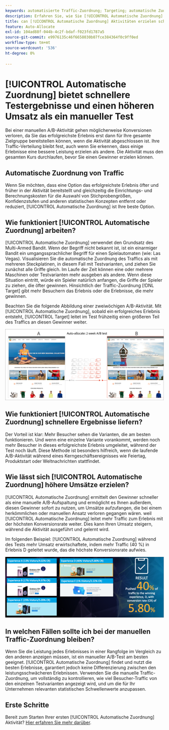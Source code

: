 ```yaml
---
keywords: automatisierte Traffic-Zuordnung; Targeting; automatische Zuordnung; automatische Zuordnung
description: Erfahren Sie, wie Sie [!UICONTROL Automatische Zuordnung] Aktivität in [!DNL Adobe Target] identifiziert einen Gewinner unter zwei oder mehr Erlebnissen und ordnet dem Gewinner automatisch mehr Traffic zu.
title: can [!UICONTROL Automatische Zuordnung] Aktivitäten erzielen schnellere Ergebnisse und höhere Umsätze?
feature: Auto-Allocate
exl-id: 104ad88f-044b-4c2f-bdaf-f023fd1787a5
source-git-commit: e9976135c46f6658030b07fce384364f0c9ff0ed
workflow-type: tm+mt
source-wordcount: '536'
ht-degree: 0%

---
```


# [!UICONTROL Automatische Zuordnung] bietet schnellere Testergebnisse und einen höheren Umsatz als ein manueller Test

Bei einer manuellen A/B-Aktivität gehen möglicherweise Konversionen verloren, da Sie das erfolgreichste Erlebnis erst dann für Ihre gesamte Zielgruppe bereitstellen können, wenn die Aktivität abgeschlossen ist. Ihre Traffic-Verteilung bleibt fest, auch wenn Sie erkennen, dass einige Erlebnisse eine bessere Leistung erzielen als andere. Die Aktivität muss den gesamten Kurs durchlaufen, bevor Sie einen Gewinner erzielen können.

## Automatische Zuordnung von Traffic

Wenn Sie möchten, dass eine Option das erfolgreichste Erlebnis öfter und früher in der Aktivität bereitstellt und gleichzeitig die Einrichtungs- und Berechnungskosten für die Auswahl von Stichprobengrößen, Konfidenzstufen und anderen statistischen Konzepten entfernt oder reduziert, [!UICONTROL Automatische Zuordnung] ist Ihre beste Option.

## Wie funktioniert [!UICONTROL Automatische Zuordnung] arbeiten?

[!UICONTROL Automatische Zuordnung] verwendet den Grundsatz des Multi-Armed Bandit. Wenn der Begriff nicht bekannt ist, ist ein einarmiger Bandit ein umgangssprachlicher Begriff für einen Spielautomaten (wie: Las Vegas). Visualisieren Sie die automatische Zuordnung des Traffics als mit mehreren Steckplatinen, in diesem Fall mit Testvarianten, und ziehen Sie zunächst alle Griffe gleich. Im Laufe der Zeit können eine oder mehrere Maschinen oder Testvarianten mehr ausgeben als andere. Wenn diese Situation eintritt, würde ein Spieler natürlich anfangen, die Griffe der Spieler zu ziehen, die öfter gewinnen. Hinsichtlich der Traffic-Zuordnung [!DNL Target] gibt mehr Besuchern das Erlebnis oder die Erlebnisse, die mehr gewinnen.

Beachten Sie die folgende Abbildung einer zweiwöchigen A/B-Aktivität. Mit [!UICONTROL Automatische Zuordnung], sobald ein erfolgreiches Erlebnis entsteht, [!UICONTROL Target] leitet im Test frühzeitig einen größeren Teil des Traffics an diesen Gewinner weiter.

![Abbildung der automatischen Zuordnung](/help/main/c-activities/automated-traffic-allocation/assets/Auto-Allocate-test.png)

## Wie funktioniert [!UICONTROL Automatische Zuordnung] schnellere Ergebnisse liefern?

Der Vorteil ist klar: Mehr Besucher sehen die Varianten, die am besten funktionieren. Und wenn eine einzelne Variante vorankommt, werden noch mehr Besucher in dieses erfolgreichste Erlebnis umgeleitet, während der Test noch läuft. Diese Methode ist besonders hilfreich, wenn die laufende A/B-Aktivität während eines Kerngeschäftsereignisses wie Feiertag, Produktstart oder Weltnachrichten stattfindet.

## Wie lässt sich [!UICONTROL Automatische Zuordnung] höhere Umsätze erzielen?

[!UICONTROL Automatische Zuordnung] ermittelt den Gewinner schneller als eine manuelle A/B-Aufspaltung und ermöglicht es Ihnen außerdem, diesen Gewinner sofort zu nutzen, um Umsätze aufzufangen, die bei einem herkömmlichen oder manuellen Ansatz verloren gegangen wären. weil [!UICONTROL Automatische Zuordnung] leitet mehr Traffic zum Erlebnis mit der höchsten Konversionsrate weiter. Dies kann Ihren Umsatz steigern, während die Aktivität ausgeführt und gelernt wird.

Im folgenden Beispiel: [!UICONTROL Automatische Zuordnung] während des Tests mehr Umsatz erwirtschaftete, indem mehr Traffic (40 %) in Erlebnis D geleitet wurde, das die höchste Konversionsrate aufwies.

![Die automatische Zuordnung bietet eine höhere Darstellung des Umsatzes](/help/main/c-activities/automated-traffic-allocation/assets/five-experiences.png)

## In welchen Fällen sollte ich bei der manuellen Traffic-Zuordnung bleiben?

Wenn Sie die Leistung jedes Erlebnisses in einer Rangfolge im Vergleich zu den anderen anzeigen müssen, ist ein manueller A/B-Test am besten geeignet. [!UICONTROL Automatische Zuordnung] findet und nutzt die besten Erlebnisse, garantiert jedoch keine Differenzierung zwischen den leistungsschwächeren Erlebnissen. Verwenden Sie die manuelle Traffic-Zuordnung, um vollständig zu kontrollieren, wie viel Besucher-Traffic von den einzelnen Testvarianten angezeigt wird, und um die für Ihr Unternehmen relevanten statistischen Schwellenwerte anzupassen.

## Erste Schritte

Bereit zum Starten Ihrer ersten [!UICONTROL Automatische Zuordnung] Aktivität? [Hier erfahren Sie mehr darüber](/help/main/c-activities/automated-traffic-allocation/automated-traffic-allocation.md).
